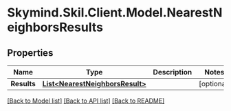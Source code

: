 
# Skymind.Skil.Client.Model.NearestNeighborsResults

## Properties

Name | Type | Description | Notes
------------ | ------------- | ------------- | -------------
**Results** | [**List&lt;NearestNeighborsResult&gt;**](NearestNeighborsResult.md) |  | [optional] 

[[Back to Model list]](../README.md#documentation-for-models)
[[Back to API list]](../README.md#documentation-for-api-endpoints)
[[Back to README]](../README.md)

